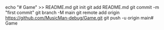 echo "# Game" >> README.md
git init
git add README.md
git commit -m "first commit"
git branch -M main
git remote add origin https://github.com/MusicMan-debug/Game.git
git push -u origin main# Game
